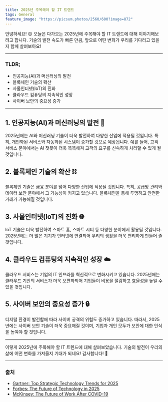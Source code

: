 ```yaml
---
title: 2025년 주목해야 할 IT 트렌드
tags: General
feature_image: "https://picsum.photos/2560/600?image=872"
---
```


안녕하세요! 😊 오늘은 다가오는 2025년에 주목해야 할 IT 트렌드에 대해 이야기해보려고 합니다. 기술의 발전 속도가 빠른 만큼, 앞으로 어떤 변화가 우리를 기다리고 있을지 함께 살펴보아요!

---

### TLDR;
- 인공지능(AI)과 머신러닝의 발전
- 블록체인 기술의 확산
- 사물인터넷(IoT)의 진화
- 클라우드 컴퓨팅의 지속적인 성장
- 사이버 보안의 중요성 증가

---

## 1. 인공지능(AI)과 머신러닝의 발전 🤖
2025년에는 AI와 머신러닝 기술이 더욱 발전하여 다양한 산업에 적용될 것입니다. 특히, 개인화된 서비스와 자동화된 시스템이 증가할 것으로 예상됩니다. 예를 들어, 고객 서비스 분야에서는 AI 챗봇이 더욱 똑똑해져 고객의 요구를 신속하게 처리할 수 있게 될 것입니다.

## 2. 블록체인 기술의 확산 ⛓️
블록체인 기술은 금융 분야를 넘어 다양한 산업에 적용될 것입니다. 특히, 공급망 관리와 데이터 보안 분야에서 그 가능성이 커지고 있습니다. 블록체인을 통해 투명하고 안전한 거래가 가능해질 것입니다.

## 3. 사물인터넷(IoT)의 진화 🌐
IoT 기술은 더욱 발전하여 스마트 홈, 스마트 시티 등 다양한 분야에서 활용될 것입니다. 2025년에는 더 많은 기기가 인터넷에 연결되어 우리의 생활을 더욱 편리하게 만들어 줄 것입니다.

## 4. 클라우드 컴퓨팅의 지속적인 성장 ☁️
클라우드 서비스는 기업의 IT 인프라를 혁신적으로 변화시키고 있습니다. 2025년에는 클라우드 기반의 서비스가 더욱 보편화되어 기업들이 비용을 절감하고 효율성을 높일 수 있을 것입니다.

## 5. 사이버 보안의 중요성 증가 🔒
디지털 환경이 발전함에 따라 사이버 공격의 위험도 증가하고 있습니다. 따라서, 2025년에는 사이버 보안 기술이 더욱 중요해질 것이며, 기업과 개인 모두가 보안에 대한 인식을 높여야 할 것입니다.

---

이렇게 2025년에 주목해야 할 IT 트렌드에 대해 살펴보았습니다. 기술의 발전이 우리의 삶에 어떤 변화를 가져올지 기대가 되네요! 감사합니다! 🙏

---

### 출처
- [Gartner: Top Strategic Technology Trends for 2025](https://www.gartner.com/en/newsroom/press-releases/2022-10-18-gartner-says-three-emerging-technology-trends-will-shape-the-future-of-work)
- [Forbes: The Future of Technology in 2025](https://www.forbes.com/sites/bernardmarr/2021/01/04/the-future-of-technology-in-2025/?sh=5c1c1e4e7c3e)
- [McKinsey: The Future of Work After COVID-19](https://www.mckinsey.com/featured-insights/future-of-work)
